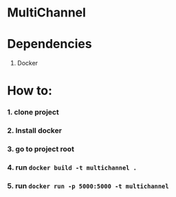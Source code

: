 # MultiChannel

# Dependencies
  1. Docker
 
 # How to:
  ### 1. **clone project**
  ### 2. **Install docker**
  ### 3. **go to project root**
  ### 4. run `docker build -t multichannel .`
  ### 5. run `docker run -p 5000:5000 -t multichannel`
